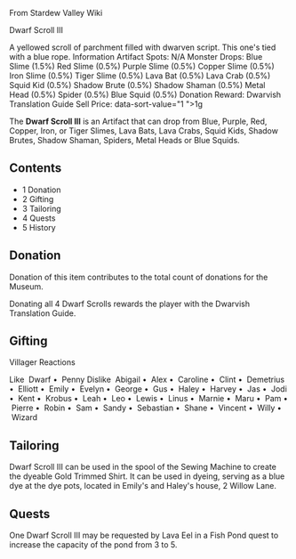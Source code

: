 From Stardew Valley Wiki

Dwarf Scroll III

A yellowed scroll of parchment filled with dwarven script. This one's tied with a blue rope. Information Artifact Spots: N/A Monster Drops: Blue Slime (1.5%) Red Slime (0.5%) Purple Slime (0.5%) Copper Slime (0.5%) Iron Slime (0.5%) Tiger Slime (0.5%) Lava Bat (0.5%) Lava Crab (0.5%) Squid Kid (0.5%) Shadow Brute (0.5%) Shadow Shaman (0.5%) Metal Head (0.5%) Spider (0.5%) Blue Squid (0.5%) Donation Reward: Dwarvish Translation Guide Sell Price: data-sort-value="1 "&gt;1g

The **Dwarf Scroll III** is an Artifact that can drop from Blue, Purple, Red, Copper, Iron, or Tiger Slimes, Lava Bats, Lava Crabs, Squid Kids, Shadow Brutes, Shadow Shaman, Spiders, Metal Heads or Blue Squids.

## Contents

- 1 Donation
- 2 Gifting
- 3 Tailoring
- 4 Quests
- 5 History

## Donation

Donation of this item contributes to the total count of donations for the Museum.

Donating all 4 Dwarf Scrolls rewards the player with the Dwarvish Translation Guide.

## Gifting

Villager Reactions

Like  Dwarf •  Penny Dislike  Abigail •  Alex •  Caroline •  Clint •  Demetrius •  Elliott •  Emily •  Evelyn •  George •  Gus •  Haley •  Harvey •  Jas •  Jodi •  Kent •  Krobus •  Leah •  Leo •  Lewis •  Linus •  Marnie •  Maru •  Pam •  Pierre •  Robin •  Sam •  Sandy •  Sebastian •  Shane •  Vincent •  Willy •  Wizard

## Tailoring

Dwarf Scroll III can be used in the spool of the Sewing Machine to create the dyeable Gold Trimmed Shirt. It can be used in dyeing, serving as a blue dye at the dye pots, located in Emily's and Haley's house, 2 Willow Lane.

## Quests

One Dwarf Scroll III may be requested by Lava Eel in a Fish Pond quest to increase the capacity of the pond from 3 to 5.